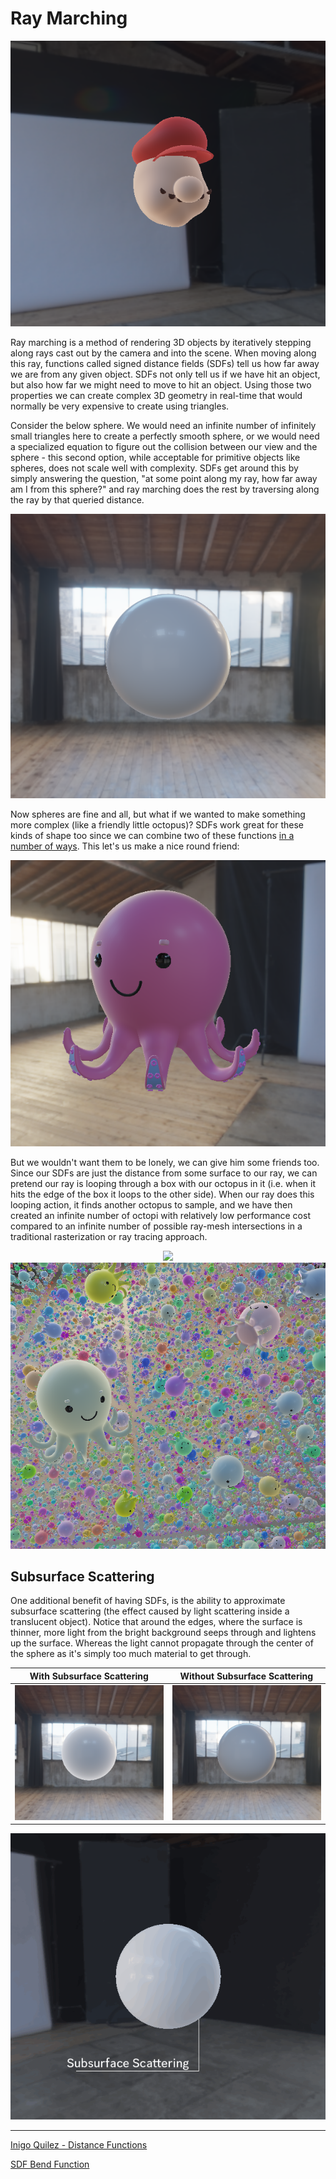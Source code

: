Ray Marching
======================

<div align="center">
  <img src="Output/Wahoo.png"/>
</div>

Ray marching is a method of rendering 3D objects by iteratively stepping along rays cast out by the camera and into the scene. When moving along this ray, functions called signed distance fields (SDFs) tell us how far away we are from any given object. SDFs not only tell us if we have hit an object, but also how far we might need to move to hit an object. Using those two properties we can create complex 3D geometry in real-time that would normally be very expensive to create using triangles.

Consider the below sphere. We would need an infinite number of infinitely small triangles here to create a perfectly smooth sphere, or we would need a specialized equation to figure out the collision between our view and the sphere - this second option, while acceptable for primitive objects like spheres, does not scale well with complexity. SDFs get around this by simply answering the question, "at some point along my ray, how far away am I from this sphere?" and ray marching does the rest by traversing along the ray by that queried distance.

<div align="center">
  <img src="Output/subsurface_no_crop.png"/>
</div>

Now spheres are fine and all, but what if we wanted to make something more complex (like a friendly little octopus)? SDFs work great for these kinds of shape too since we can combine two of these functions [in a number of ways](https://iquilezles.org/articles/distfunctions/#:~:text=Primitive%20combinations). This let's us make a nice round friend:

<div align="center">
  <img src="Output/octopus_crop.png"/>
</div>

But we wouldn't want them to be lonely, we can give him some friends too. Since our SDFs are just the distance from some surface to our ray, we can pretend our ray is looping through a box with our octopus in it (i.e. when it hits the edge of the box it loops to the other side). When our ray does this looping action, it finds another octopus to sample, and we have then created an infinite number of octopi with relatively low performance cost compared to an infinite number of possible ray-mesh intersections in a traditional rasterization or ray tracing approach.

<div align="center">
  <img src="Output/Octopus.gif"/>
</div>

<div align="center">
  <img src="Output/octopi_crop.png"/>
</div>

Subsurface Scattering
---------------------

One additional benefit of having SDFs, is the ability to approximate subsurface scattering (the effect caused by light scattering inside a translucent object). Notice that around the edges, where the surface is thinner, more light from the bright background seeps through and lightens up the surface. Whereas the light cannot propagate through the center of the sphere as it's simply too much material to get through.

| With Subsurface Scattering  | Without Subsurface Scattering |
| ------------- | ------------- |
| ![](Output/subsurface_yes_crop.png)  | ![](Output/subsurface_no_crop.png)  |

<div align="center">
  <img src="Output/Subsurface_Overlay.gif"/>
</div>

___

[Inigo Quilez - Distance Functions](https://iquilezles.org/articles/distfunctions/)

[SDF Bend Function](https://www.shadertoy.com/view/3llfRl)
